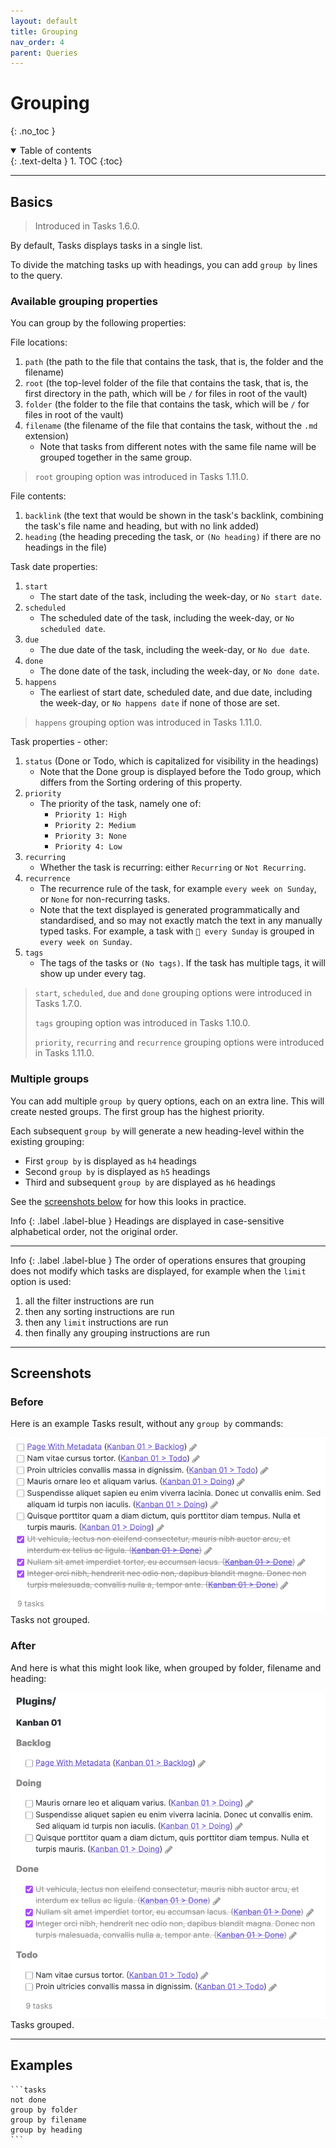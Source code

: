 ```yaml
---
layout: default
title: Grouping
nav_order: 4
parent: Queries
---
```


# Grouping

{: .no_toc }

<details open markdown="block">
  <summary>
    Table of contents
  </summary>
  {: .text-delta }
1. TOC
{:toc}
</details>

---

## Basics

> Introduced in Tasks 1.6.0.

By default, Tasks displays tasks in a single list.

To divide the matching tasks up with headings, you can add `group by` lines to the query.

### Available grouping properties

You can group by the following properties:

File locations:

1. `path` (the path to the file that contains the task, that is, the folder and the filename)
1. `root` (the top-level folder of the file that contains the task, that is, the first directory in the path, which will be `/` for files in root of the vault)
1. `folder` (the folder to the file that contains the task, which will be `/` for files in root of the vault)
1. `filename` (the filename of the file that contains the task, without the `.md` extension)
    * Note that tasks from different notes with the same file name will be grouped together in the same group.

> `root` grouping option was introduced in Tasks 1.11.0.

File contents:

1. `backlink` (the text that would be shown in the task's backlink, combining the task's file name and heading, but with no link added)
1. `heading` (the heading preceding the task, or `(No heading)` if there are no headings in the file)

Task date properties:

1. `start`
   * The start date of the task, including the week-day, or `No start date`.
1. `scheduled`
    * The scheduled date of the task, including the week-day, or `No scheduled date`.
1. `due`
    * The due date of the task, including the week-day, or `No due date`.
1. `done`
    * The done date of the task, including the week-day, or `No done date`.
1. `happens`
    * The earliest of start date, scheduled date, and due date, including the week-day, or `No happens date` if none of those are set.

> `happens` grouping option was introduced in Tasks 1.11.0.

Task properties - other:

1. `status` (Done or Todo, which is capitalized for visibility in the headings)
    * Note that the Done group is displayed before the Todo group,
      which differs from the Sorting ordering of this property.
1. `priority`
    * The priority of the task, namely one of:
        * `Priority 1: High`
        * `Priority 2: Medium`
        * `Priority 3: None`
        * `Priority 4: Low`
1. `recurring`
    * Whether the task is recurring: either `Recurring` or `Not Recurring`.
1. `recurrence`
    * The recurrence rule of the task, for example `every week on Sunday`, or `None` for non-recurring tasks.
    * Note that the text displayed is generated programmatically and standardised, and so may not exactly match the text in any manually typed tasks. For example, a task with `🔁 every Sunday` is grouped in `every week on Sunday`.
1. `tags`
    * The tags of the tasks or `(No tags)`. If the task has multiple tags, it will show up under every tag.

> `start`, `scheduled`, `due` and `done` grouping options were introduced in Tasks 1.7.0.
>
> `tags` grouping option was introduced in Tasks 1.10.0.
>
> `priority`, `recurring` and `recurrence` grouping options were introduced in Tasks 1.11.0.

### Multiple groups

You can add multiple `group by` query options, each on an extra line.
This will create nested groups.
The first group has the highest priority.

Each subsequent `group by` will generate a new heading-level within the existing grouping:

* First `group by` is displayed as `h4` headings
* Second `group by` is displayed as `h5` headings
* Third and subsequent `group by` are displayed as `h6` headings

See the [screenshots below](#screenshots) for how this looks in practice.

<div class="code-example" markdown="1">
Info
{: .label .label-blue }
Headings are displayed in case-sensitive alphabetical order, not the original order.

---

Info
{: .label .label-blue }
The order of operations ensures that grouping does not modify which tasks are displayed, for example when the `limit` option is used:

1. all the filter instructions are run
1. then any sorting instructions are run
1. then any `limit` instructions are run
1. then finally any grouping instructions are run

</div>

---

## Screenshots

### Before

Here is an example Tasks result, without any `group by` commands:

![Tasks Ungrouped](https://github.com/obsidian-tasks-group/obsidian-tasks/raw/gh-pages/resources/screenshots/tasks_ungrouped.png)
Tasks not grouped.

### After

And here is what this might look like, when grouped by folder, filename and heading:

![Tasks Grouped](https://github.com/obsidian-tasks-group/obsidian-tasks/raw/gh-pages/resources/screenshots/tasks_grouped.png)
Tasks grouped.

---

## Examples

    ```tasks
    not done
    group by folder
    group by filename
    group by heading
    ```
